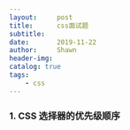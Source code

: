 ```yaml
---
layout:     post
title:      css面试题
subtitle:   
date:       2019-11-22
author:     Shawn
header-img: 
catalog: true
tags:
    - css
---
```


### 1. CSS 选择器的优先级顺序